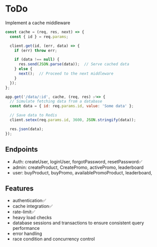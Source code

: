 # ToDo

Implement a cache middleware
```js
const cache = (req, res, next) => {
  const { id } = req.params;

  client.get(id, (err, data) => {
    if (err) throw err;

    if (data !== null) {
      res.send(JSON.parse(data));  // Serve cached data
    } else {
      next();  // Proceed to the next middleware
    }
  });
};

app.get('/data/:id', cache, (req, res) ✅=> {
  // Simulate fetching data from a database
  const data = { id: req.params.id, value: 'Some data' };

  // Save data to Redis
  client.setex(req.params.id, 3600, JSON.stringify(data));

  res.json(data);
});
```
## Endpoints
- Auth: createUser, loginUser, forgotPassword, resetPassword✅
- admin: createProduct, CreatePromo, activePromo, leaderboard
- user: buyProduct, buyPromo, availablePromoProduct, leaderboard,

## Features
- authentication✅
- cache integration✅
- rate-limit✅
- heavy load checks
- database sessions and transactions to ensure consistent query performance
- error handling
- race condition and concurrency control

 <!-- check if product for a promo is available  -->
 <!-- if yes update the promo with it's necessary promo condition -->
 <!-- if no seed in the products more than 200 allocated unit for flash sale promo -->
 <!-- endpoint for normal sales  -->
 <!-- endpoint for flash sales and if a promo product is exhausted no deficit -->
 <!-- endpoint to return the remaining stock from a promo with product id -->